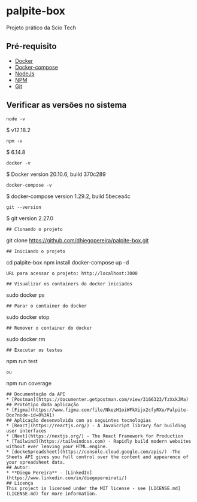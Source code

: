 # palpite-box
 Projeto prático da Scio Tech
## Pré-requisito
* [Docker](https://docs.docker.com/engine/install/ubuntu/)
* [Docker-compose](https://docs.docker.com/compose/install/)
* [NodeJs](https://nodejs.org/en/)
* [NPM](https://www.npmjs.com/)
* [Git](https://git-scm.com/)
## Verificar as versões no sistema
```
node -v  
```         
$ v12.18.2

```
npm -v  
```   
$ 6.14.8

```
docker -v
```
$ Docker version 20.10.6, build 370c289

```
docker-compose -v 
```
$ docker-compose version 1.29.2, build 5becea4c

```
git --version
```
$ git version 2.27.0
```
## Clonando o projeto
```
git clone https://github.com/dhiegopereira/palpite-box.git
```  
## Iniciando o projeto
```
cd palpite-box
npm install
docker-compose up -d
```
URL para acessar o projeto: http://localhost:3000

## Visualizar os containers do docker iniciados
```
sudo docker ps
```
## Parar o container do docker
```
sudo docker stop <CONTAINER ID>
```
## Remover o container do docker
```
sudo docker rm <CONTAINER ID>
```
## Executar os testes
```
npm run test
```
ou
```
npm run coverage
```
## Documentação da API
* [Postman](https://documenter.getpostman.com/view/3166323/TzXxkJMa)
## Protótipo dada aplicação
* [Figma](https://www.figma.com/file/NkezH1oiWFkXijx2cfyRXu/Palpite-Box?node-id=0%3A1)
## Aplicação desenvolvida com as seguintes tecnologias
* [React](https://reactjs.org/) - A JavaScript library for building user interfaces
* [Next](https://nextjs.org/) - The React Framework for Production
* [Tailwind](https://tailwindcss.com) - Rapidly build modern websites without ever leaving your HTML.engine.
* [dockeSpreadsheet](https://console.cloud.google.com/apis/) -The Sheets API gives you full control over the content and appearence of your spreadsheet data. 
## Autor:
* **Diego Pereira** - [LinkedIn](https://www.linkedin.com/in/diegopereirati/)
## Licença
This project is licensed under the MIT license - see [LICENSE.md](LICENSE.md) for more information.
